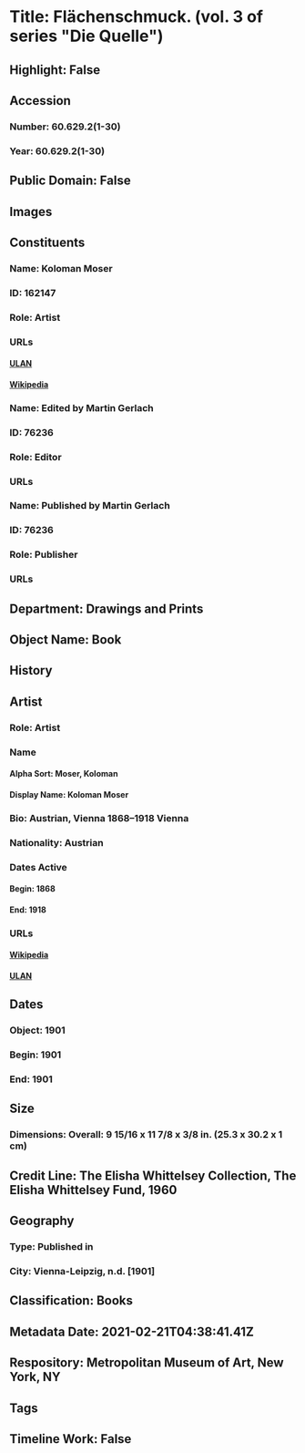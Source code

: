 # Title: Flächenschmuck. (vol. 3 of  series "Die Quelle")
## Highlight: False
## Accession
### Number: 60.629.2(1-30)
### Year: 60.629.2(1-30)
## Public Domain: False
## Images
## Constituents
### Name: Koloman Moser
### ID: 162147
### Role: Artist
### URLs
#### [ULAN](http://vocab.getty.edu/page/ulan/500030689)
#### [Wikipedia](https://www.wikidata.org/wiki/Q45055)
### Name: Edited by Martin Gerlach
### ID: 76236
### Role: Editor
### URLs
### Name: Published by Martin Gerlach
### ID: 76236
### Role: Publisher
### URLs
## Department: Drawings and Prints
## Object Name: Book
## History
## Artist
### Role: Artist
### Name
#### Alpha Sort: Moser, Koloman
#### Display Name: Koloman Moser
### Bio: Austrian, Vienna 1868–1918 Vienna
### Nationality: Austrian
### Dates Active
#### Begin: 1868
#### End: 1918
### URLs
#### [Wikipedia](https://www.wikidata.org/wiki/Q45055)
#### [ULAN](http://vocab.getty.edu/page/ulan/500030689)
## Dates
### Object: 1901
### Begin: 1901
### End: 1901
## Size
### Dimensions: Overall: 9 15/16 x 11 7/8 x 3/8 in. (25.3 x 30.2 x 1 cm)
## Credit Line: The Elisha Whittelsey Collection, The Elisha Whittelsey Fund, 1960
## Geography
### Type: Published in
### City: Vienna-Leipzig, n.d. [1901]
## Classification: Books
## Metadata Date: 2021-02-21T04:38:41.41Z
## Respository: Metropolitan Museum of Art, New York, NY
## Tags
## Timeline Work: False